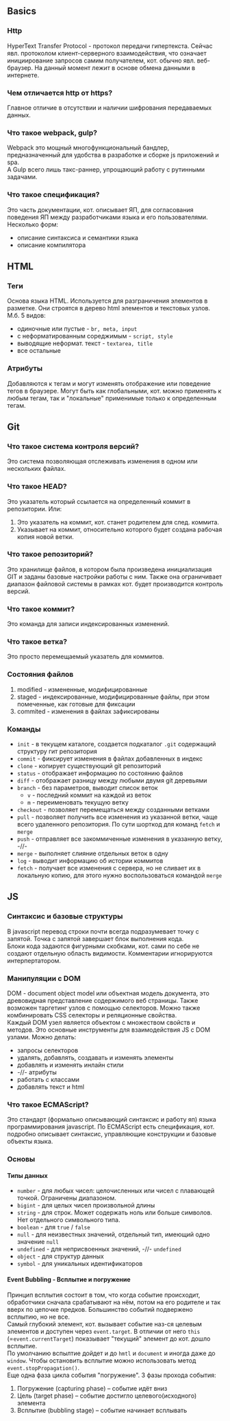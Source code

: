 ## Basics
### Http
HyperText Transfer Protocol - протокол передачи гипертекста. Сейчас явл. протоколом клиент-серверного взаимодействия, что означает инициирование запросов самим получателем, кот. обычно явл. веб-браузер. На данный момент лежит в основе обмена данными в интернете.
### Чем отличается http от https?
Главное отличие в отсутствии и наличии шифрования передаваемых данных.
### Что такое webpack, gulp?
Webpack это мощный многофункциональный бандлер, предназначенный для удобства в разработке и сборке js приложений и spa.  
A Gulp всего лишь такс-раннер, упрощающий работу с рутинными задачами.
### Что такое спецификация?
Это часть документации, кот. описывает ЯП, для согласования поведения ЯП между разработчиками языка и его пользователями. Несколько форм:
- описание синтаксиса и семантики языка
- описание компилятора

## HTML
### Теги
Основа языка HTML. Используется для разграничения элементов в разметке. Они строятся в дерево html элементов и текстовых узлов. М.б. 5 видов:
- одиночные или пустые - `br, meta, input`
- с неформатированным сореджимым - `script, style`
- выводящие неформат. текст - `textarea, title`
- все остальные
### Атрибуты
Добавляются к тегам и могут изменять отображение или поведение тегов в браузере. Могут быть как глобальными, кот. можно применять к любым тегам, так и "локальные" применимые только к определенным тегам.

## Git
### Что такое система контроля версий?
Это система позволяющая отслеживать изменения в одном или нескольких файлах.
### Что такое HEAD?
Это указатель который ссылается на определенный коммит в репозитории. Или:
1. Это указатель на коммит, кот. станет родителем для след. коммита.
2. Указывает на коммит, относительно которого будет создана рабочая копия новой ветки.

### Что такое репозиторий?
Это хранилище файлов, в котором была произведена инициализация GIT и заданы базовые настройки работы с ним. Также она ограничивает диапазон файловой системы в рамках кот. будет производится контроль версий.
### Что такое коммит?
Это команда для записи индексированных изменений.
### Что такое ветка?
Это просто перемещаемый указатель для коммитов.
### Состояния файлов
1. modified - измененные, модифицированные
2. staged - индексированные, модифицированные файлы, при этом помеченные, как готовые для фиксации
3. commited - изменения в файлах зафиксированы

### Команды
* `init` - в текущем каталоге, создается подкаталог `.git` содержащий структуру гит репозитория
* `commit` - фиксирует изменения в файлах добавленных в индекс
* `clone` - копирует существующий git репозиторий
* `status` - отображает информацию по состоянию файлов
* `diff` - отображает разницу между любыми двумя git деревьями
* `branch` - без параметров, выводит список веток
    * `v` - последний коммит на каждой из веток
    * `m` - переименовать текущую ветку
* `checkout` - позволяет перемещаться между созданными ветками
* `pull` - позволяет получить все изменения из указанной ветки, чаще всего удаленного репозитория. По сути шорткод для команд `fetch` и `merge`
* `push` - отправляет все закоммиченные изменения в указанную ветку, -//-
* `merge` - выполняет слияние отдельных веток в одну
* `log` - выводит информацию об истории коммитов
* `fetch` - получает все изменения с сервера, но не сливает их в локальную копию, для этого нужно воспользоваться командой `merge`

## JS
### Синтаксис и базовые структуры
В javascript перевод строки почти всегда подразумевает точку с запятой. Точка с запятой завершает блок выполнения кода.  
Блоки кода задаются фигурными скобками, кот. сами по себе не создают отдельную область видимости.
Комментарии игнорируются интерпертатором.
### Манипуляции с DOM
DOM - document object model или объектная модель документа, это древовидная представление содержимого веб страницы. Также возможен таргетинг узлов с помощью селекторов. Можно также комбинировать CSS селекторы и реляционные свойства.  
Каждый DOM узел является объектом с множеством свойств и методов. Это основные инструменты для взаимодействия JS с DOM узлами. Можно делать:
- запросы селекторов
- удалять, добавлять, создавать и изменять элементы
- добавлять и изменять инлайн стили
- -//- атрибуты
- работать с классами
- добавлять текст и html
### Что такое ECMAScript?
Это стандарт (формально описывающий синтаксис и работу яп) языка программирования javascript. По ECMAScript есть спецификация, кот. подробно описывает синтаксис, управляющие конструкции и базовые объекты языка.
### Основы
#### Типы данных
* `number` - для любых чисел: целочисленных или чисел с плавающей точкой. Ограничены диапазоном.
* `bigint` - для целых чисел произвольной длины
* `string` - для строк. Может содержать ноль или больше символов. Нет отдельного символьного типа.
* `boolean` - для `true` / `false`
* `null` - для неизвестных значений, отдельный тип, имеющий одно значение `null`
* `undefined` - для неприсвоенных значений, -//- `undefined`
* `object` - для структур данных
* `symbol` - для уникальных идентификаторов

#### Event Bubbling - Всплытие и погружение
Принцип всплытия состоит в том, что когда событие происходит, обработчики сначала срабатывают на нём, потом на его родителе и так вверх по цепочке предков. Большинство событий подвержено всплытию, но не все.  
Самый глубокий элемент, кот. вызывает событие наз-ся целевым элементов и доступен через `event.target`. В отличии от него `this` (=`event.currentTarget`) показывает "текущий" элемент до кот. дошло всплытие.  
По умолчанию вспылтие дойдет и до `hmtl` и `document` и иногда даже до `window`. Чтобы остановить всплытие можно использовать метод `event.stopPropagation()`.  
Еще одна фаза цикла события "погружение". 3 фазы прохода события:
1. Погружение (capturing phase) – событие идёт вниз
2. Цель (target phase) – событие достигло целевого(исходного) элемента
3. Всплытие (bubbling stage) – событие начинает всплывать
